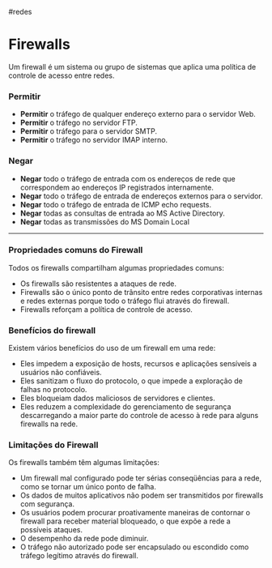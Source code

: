 #redes 
# Firewalls

Um firewall é um sistema ou grupo de sistemas que aplica uma política de controle de acesso entre redes.

### Permitir

- **Permitir** o tráfego de qualquer endereço externo para o servidor Web.
- **Permitir** o tráfego no servidor FTP.
- **Permitir** o tráfego para o servidor SMTP.
- **Permitir** o tráfego no servidor IMAP interno.

### Negar

- **Negar** todo o tráfego de entrada com os endereços de rede que correspondem ao endereços IP registrados internamente.
- **Negar** todo o tráfego de entrada de endereços externos para o servidor.
- **Negar** todo o tráfego de entrada de ICMP echo requests.
- **Negar** todas as consultas de entrada ao MS Active Directory.
- **Negar** todas as transmissões do MS Domain Local

---

### Propriedades comuns do Firewall

Todos os firewalls compartilham algumas propriedades comuns:

- Os firewalls são resistentes a ataques de rede.
- Firewalls são o único ponto de trânsito entre redes corporativas internas e redes externas porque todo o tráfego flui através do firewall.
- Firewalls reforçam a política de controle de acesso.

### Benefícios do firewall

Existem vários benefícios do uso de um firewall em uma rede:

- Eles impedem a exposição de hosts, recursos e aplicações sensíveis a usuários não confiáveis.
- Eles sanitizam o fluxo do protocolo, o que impede a exploração de falhas no protocolo.
- Eles bloqueiam dados maliciosos de servidores e clientes.
- Eles reduzem a complexidade do gerenciamento de segurança descarregando a maior parte do controle de acesso à rede para alguns firewalls na rede.

### Limitações do Firewall

Os firewalls também têm algumas limitações:

- Um firewall mal configurado pode ter sérias conseqüências para a rede, como se tornar um único ponto de falha.
- Os dados de muitos aplicativos não podem ser transmitidos por firewalls com segurança.
- Os usuários podem procurar proativamente maneiras de contornar o firewall para receber material bloqueado, o que expõe a rede a possíveis ataques.
- O desempenho da rede pode diminuir.
- O tráfego não autorizado pode ser encapsulado ou escondido como tráfego legítimo através do firewall.




















